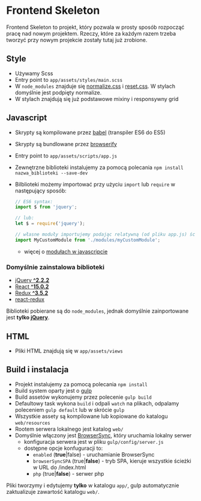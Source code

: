 # Frontend Skeleton

Frontend Skeleton to projekt, który pozwala w prosty sposób rozpocząć pracę nad nowym projektem. Rzeczy, które za każdym razem trzeba tworzyć przy nowym projekcie zostały tutaj już zrobione.

## Style

* Używamy Scss
* Entry point to `app/assets/styles/main.scss`
* W `node_modules` znajduje się [normalize.css][normalize] i [reset.css][reset]. W stylach domyślnie jest podpięty normalize. 
* W stylach znajdują się już podstawowe mixiny i responsywny grid

## Javascript

* Skrypty są kompilowane przez [babel][babel] (transpiler ES6 do ES5)
* Skrypty są bundlowane przez [browserify][browserify]
* Entry point to `app/assets/scripts/app.js`
* Zewnętrzne biblioteki instalujemy za pomocą polecania `npm install nazwa_biblioteki --save-dev`
* Bilblioteki możemy importować przy użyciu `import` lub `require` w następujący sposób:

  ```js
  // ES6 syntax:
  import $ from 'jquery';

  // lub:
  let $ = require('jquery');

  // własne moduły importujemy podając relatywną (od pliku app.js) ścieżkę:
  import MyCustomModule from './modules/myCustomModule';
  ```

  * więcej o [modułach w javascripcie][modules]

### Domyślnie zainstalowa biblioteki

* [jQuery **^2.2.2**][jquery]
* [React **^15.0.2**][react]
* [Redux **^3.5.2**][redux]
* [react-redux][react-redux]


Biblioteki pobierane są do `node_modules`, jednak domyślnie zainportowane jest **tylko [jQuery][jquery]**. 


## HTML

* Pliki HTML znajdują się w `app/assets/views`

## Build i instalacja

* Projekt instalujemy za pomocą polecania `npm install`
* Build system oparty jest o [gulp][gulp]
* Build assetów wykonujemy przez polecenie `gulp build`
* Defaultowy task wykona `build` i odpali `watch` na plikach, odpalamy poleceniem `gulp default` lub w skrócie `gulp`
* Wszystkie assety są kompilowane lub kopiowane do katalogu `web/resources`
* Rootem serwera lokalnego jest katalog `web/`
* Domyślnie włączony jest [BrowserSync][bs], który uruchamia lokalny serwer
    * konfiguracja serwera jest w pliku `gulp/config/server.js`
    * dostępne opcje konfuguracji to:
      * `enabled` (**true**|false) - uruchamianie BrowserSync
      * `browserSyncSPA` (true|**false**) - tryb SPA, kieruje wszystkie ścieżki w URL do /index.html
      * `php` (true|**false**) - serwer php


Pliki tworzymy i edytujemy **tylko** w katalogu `app/`, gulp automatycznie zaktualizuje zawartość katalogu `web/`.

[normalize]:https://necolas.github.io/normalize.css/
[npm]:https://www.npmjs.com/
[gulp]:http://gulpjs.com/
[jquery]:https://jquery.com/
[react]:https://facebook.github.io/react/
[redux]:http://redux.js.org/
[react-redux]:https://github.com/reactjs/react-redux
[angular]:https://angularjs.org/
[babel]:https://babeljs.io/
[browserify]:http://browserify.org/
[modules]:http://www.2ality.com/2014/09/es6-modules-final.html
[modernizr]:https://modernizr.com/
[bs]:https://www.browsersync.io/
[reset]:http://meyerweb.com/eric/tools/css/reset/

